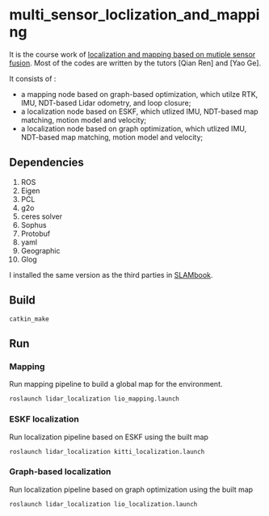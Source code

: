 # multi_sensor_loclization_and_mapping
 It is the course work of [localization and mapping based on mutiple sensor fusion](https://www.shenlanxueyuan.com/course/558). Most of the codes are written by the tutors [Qian Ren] and [Yao Ge].
 
 It consists of :
 
 
  -  a mapping node based on graph-based optimization, which utilze RTK, IMU, NDT-based Lidar odometry, and loop closure;
  -  a localization node based on ESKF, which utlized IMU, NDT-based map matching, motion model and velocity;
  -  a localization node based on graph optimization, which utlized IMU, NDT-based map matching, motion model and velocity;
 
 ## Dependencies
 
1. ROS
2. Eigen
3. PCL
4. g2o
5. ceres solver
6. Sophus
7. Protobuf
8. yaml
9. Geographic
10. Glog

I installed the same version as the third parties in [SLAMbook](https://github.com/gaoxiang12/slambook).

## Build

`catkin_make`

## Run

### Mapping

Run mapping pipeline to build a global map for the environment.

`roslaunch lidar_localization lio_mapping.launch`

### ESKF localization

Run localization pipeline based on ESKF using the built map

`roslaunch lidar_localization kitti_localization.launch`

### Graph-based localization
 Run localization pipeline based on graph optimization using the built map
 
`roslaunch lidar_localization lio_localization.launch`
